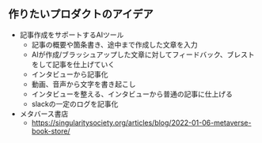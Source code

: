 ## 作りたいプロダクトのアイデア

- 記事作成をサポートするAIツール
  -  記事の概要や箇条書き、途中まで作成した文章を入力
  -  AIが作成/ブラッシュアップした文章に対してフィードバック、ブレストをして記事を仕上げていく
  -  インタビューから記事化
    - 動画、音声から文字を書き起こし
    - インタビューを整える、インタビューから普通の記事に仕上げる
  - slackの一定のログを記事化
- メタバース書店
  - https://singularitysociety.org/articles/blog/2022-01-06-metaverse-book-store/
